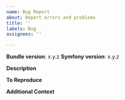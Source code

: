 ```yaml
---
name: Bug Report
about: Report errors and problems
title: ''
labels: Bug
assignees: ''

---
```


<!--
Please check the troubleshooting guide first: https://github.com/scheb/2fa/blob/master/doc/troubleshooting.md
-->

**Bundle version**: x.y.z
**Symfony version**: x.y.z

**Description**
<!--
A clear and concise description of what the bug is.
Please provide the content of your security.yaml.
-->

**To Reproduce**
<!--
Steps to reproduce the behavior:
1. Go to '...'
2. Click on '....'
3. Scroll down to '....'
4. See error
-->

**Additional Context**
<!-- Optional: Any other context to help understanding the problem: your bundle and security configuration, log messages, screenshots, etc. -->
